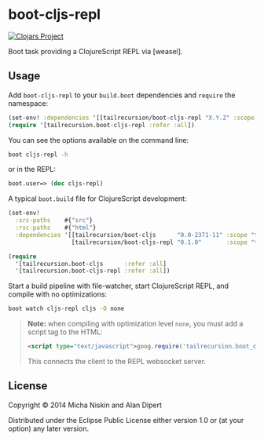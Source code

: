 # boot-cljs-repl

[![Clojars Project][2]][3]

Boot task providing a ClojureScript REPL via [weasel].

## Usage

Add `boot-cljs-repl` to your `build.boot` dependencies and `require` the
namespace:

```clj
(set-env! :dependencies '[[tailrecursion/boot-cljs-repl "X.Y.Z" :scope "test"]])
(require '[tailrecursion.boot-cljs-repl :refer :all])
```

You can see the options available on the command line:

```bash
boot cljs-repl -h
```

or in the REPL:

```clj
boot.user=> (doc cljs-repl)
```

A typical `boot.build` file for ClojureScript development:

```clj
(set-env!
  :src-paths    #{"src"}
  :rsc-paths    #{"html"}
  :dependencies '[[tailrecursion/boot-cljs      "0.0-2371-11" :scope "test"]
                  [tailrecursion/boot-cljs-repl "0.1.0"       :scope "test"]])

(require
  '[tailrecursion.boot-cljs      :refer :all]
  '[tailrecursion.boot-cljs-repl :refer :all])
```

Start a build pipeline with file-watcher, start ClojureScript REPL, and compile
with no optimizations:

```bash
boot watch cljs-repl cljs -O none
```

> **Note:** when compiling with optimization level `none`, you must add a script
> tag to the HTML:
> 
> ```html
> <script type="text/javascript">goog.require('tailrecursion.boot_cljs_repl');</script>
> ```
> 
> This connects the client to the REPL websocket server.

## License

Copyright © 2014 Micha Niskin and Alan Dipert

Distributed under the Eclipse Public License either version 1.0 or (at
your option) any later version.

[1]: https://github.com/tailrecursion/boot
[2]: http://clojars.org/tailrecursion/boot-cljs-repl/latest-version.svg?cache=2
[3]: http://clojars.org/tailrecursion/boot-cljs-repl
[cider]: https://github.com/clojure-emacs/cider
